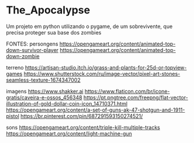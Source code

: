 # The_Apocalypse
Um projeto em python utilizando o pygame, de um sobrevivente, que precisa proteger sua base dos zombies

FONTES:
persongens
https://opengameart.org/content/animated-top-down-survivor-player
https://opengameart.org/content/animated-top-down-zombie

terreno
https://artisan-studio.itch.io/grass-and-plants-for-25d-or-topview-games
https://www.shutterstock.com/ru/image-vector/pixel-art-stones-seamless-texture-1674347002

imagens
https://www.shakker.ai
https://www.flaticon.com/br/icone-gratis/caveira-e-ossos_456348
https://pt.pngtree.com/freepng/flat-vector-illustration-of-gold-dollar-coin-icon_14710371.html
https://opengameart.org/content/a-set-of-guns-ak-47-shotgun-and-1911-pistol
https://br.pinterest.com/pin/687291593150274521/

sons
https://opengameart.org/content/triple-kill-multiple-tracks
https://opengameart.org/content/light-machine-gun